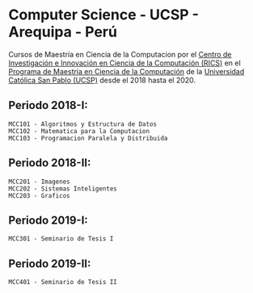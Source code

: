 # Computer Science - UCSP - Arequipa - Perú

Cursos de Maestría en Ciencia de la Computacion por el [Centro de Investigación e Innovación en Ciencia de la Computación (RICS)](http://rics.ucsp.edu.pe/) en el [Programa de Maestría en Ciencia de la Computación](http://rics.ucsp.edu.pe/mcs/index.html) de la [Universidad Católica San Pablo (UCSP)](http://ucsp.edu.pe/) desde el 2018 hasta el 2020.

## Periodo 2018-I:

    MCC101 - Algoritmos y Estructura de Datos
    MCC102 - Matematica para la Computacion
    MCC103 - Programacion Paralela y Distribuida

## Periodo 2018-II:

    MCC201 - Imagenes
    MCC202 - Sistemas Inteligentes
    MCC203 - Graficos

## Periodo 2019-I:

    MCC301 - Seminario de Tesis I

## Periodo 2019-II:

    MCC401 - Seminario de Tesis II

